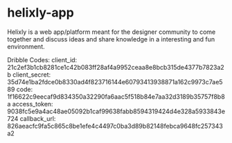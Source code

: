 # helixly-app

Helixly is a web app/platform meant for the designer community to come together and discuss ideas
and share knowledge in a interesting and fun environment.

Dribble Codes:
client_id: 21c2ef3b1cb8281ce1c42b083ff28af4a9952ceaa8e8bcb315de4377b7823a2b
client_secret: 35d74e1ba2fdce0b8330ad4f823716144e60793413938871a162c9973c7ae589
code: 1f16622c9eecaf9d834350a32290fa6aac5f518b84e7aa32d3189b35757f8b8a
access_token: 9038fc5e9a4ac48ae05092b1caf99638fabb8594319424d4e328a5933843e724
callback_url: 826aeacfc9fa5c865c8be1efe4c4497c0ba3d89b82148febca9648fc257343a2 